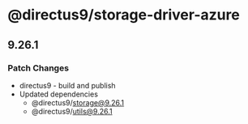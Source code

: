 # @directus9/storage-driver-azure

## 9.26.1

### Patch Changes

- directus9 - build and publish
- Updated dependencies
  - @directus9/storage@9.26.1
  - @directus9/utils@9.26.1
